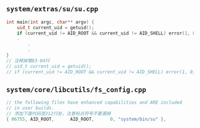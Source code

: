 ## `system/extras/su/su.cpp`

```cpp
int main(int argc, char** argv) {
    uid_t current_uid = getuid();
    if (current_uid != AID_ROOT && current_uid != AID_SHELL) error(1, 0, "not allowed");
    .
        .
        .
}
// 注释掉第83-84行
// uid_t current_uid = getuid();
// if (current_uid != AID_ROOT && current_uid != AID_SHELL) error(1, 0, "not allowed");
```

## `system/core/libcutils/fs_config.cpp`

```cpp
// the following files have enhanced capabilities and ARE included
// in user builds.
// 添加下面代码至212行处，注意标点符号不要漏掉
{ 06755, AID_ROOT,      AID_ROOT,      0, "system/bin/su" },
```

